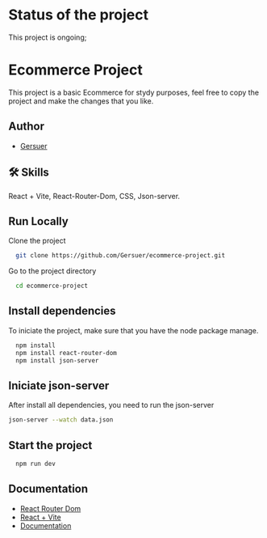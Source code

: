 
# Status of the project

This project is ongoing;
# Ecommerce Project

This project is a basic Ecommerce for stydy purposes, feel free to copy the project and make the changes that you like.

## Author

- [Gersuer](https://www.github.com/Gersuer)

## 🛠 Skills
React + Vite, React-Router-Dom, CSS, Json-server.

## Run Locally


Clone the project

```bash
  git clone https://github.com/Gersuer/ecommerce-project.git
```

Go to the project directory

```bash
  cd ecommerce-project
```

## Install dependencies

To iniciate the project, make sure that you have the node package manage.

```bash
  npm install
  npm install react-router-dom
  npm install json-server
```


## Iniciate json-server

After install all dependencies, you need to run the json-server


```bash
json-server --watch data.json
```

## Start the project

```bash
  npm run dev
```




## Documentation

- [React Router Dom](https://react-icons.github.io/react-icons/)
- [React + Vite](https://vitejs.dev/guide/)
- [Documentation](https://linktodocumentation)


